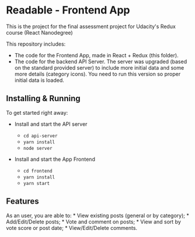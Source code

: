 # Readable - Frontend App

This is the project for the final assessment project for Udacity's Redux course (React Nanodegree)

This repository includes:

* The code for the Frontend App, made in React + Redux (this folder).
* The code for the backend API Server. The server was upgraded (based on the standard provided server) to include more initial data and some more details (category icons). You need to run this version so proper initial data is loaded.

## Installing & Running

To get started right away:

* Install and start the API server
    - `cd api-server`
    - `yarn install`
    - `node server`

* Install and start the App Frontend
    - `cd frontend`
    - `yarn install`
    - `yarn start`

## Features

As an user, you are able to:
    * View existing posts (general or by category);
    * Add/Edit/Delete posts;
    * Vote and comment on posts;
    * View and sort by vote score or post date;
    * View/Edit/Delete comments.